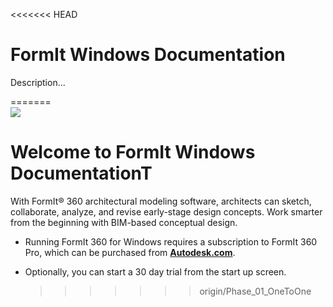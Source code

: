&lt;&lt;&lt;&lt;&lt;&lt;&lt; HEAD

# FormIt Windows Documentation

Description...

=======  
![](./Appendix/images/b5030b43-df24-4259-ad6a-94bcad61bc78.png)

# Welcome to FormIt Windows DocumentationT

With FormIt® 360 architectural modeling software, architects can sketch, collaborate, analyze, and revise early-stage design concepts. Work smarter from the beginning with BIM-based conceptual design.

* Running FormIt 360 for Windows requires a subscription to FormIt 360 Pro, which can be purchased from [**Autodesk.com**](http://www.autodesk.com/store/products/formit-360-pro?licenseType=cloudSub&term=1month&support=basic).

* Optionally, you can start a 30 day trial from the start up screen.

  > > > > > > > origin/Phase\_01\_OneToOne



